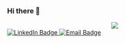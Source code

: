 ### Hi there 👋

<div id="header" align="center">
  <img src="https://media.giphy.com/media/xFkgeu7dhfgqqxJqmj/giphy.gif"/>
</div>

<div id="badges">
  <a href="https://www.linkedin.com/in/yulia-tustova/">
    <img src="https://img.shields.io/badge/LinkedIn-blue?style=for-the-badge&logo=linkedin&logoColor=white" alt="LinkedIn Badge"/>
  </a>
  <a href="yuliasunny007@gmail.com">
    <img src="https://img.shields.io/badge/Email-blue?style=for-the-badge&logo=linkedin&logoColor=white" alt="Email Badge"/>
</div>
<img src="https://komarev.com/ghpvc/?username=spaceowlsoul&style=flat-square&color=blue" alt=""/>
